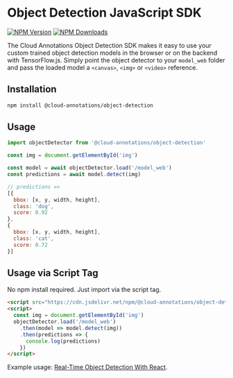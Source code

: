 # Object Detection JavaScript SDK
[![NPM Version](https://img.shields.io/npm/v/@cloud-annotations/object-detection.svg)](https://npmjs.org/package/@cloud-annotations/object-detection)
[![NPM Downloads](https://img.shields.io/npm/dm/@cloud-annotations/object-detection.svg)](https://npmjs.org/package/@cloud-annotations/object-detection)

The Cloud Annotations Object Detection SDK makes it easy to use your custom trained object detection models in the browser or on the backend with TensorFlow.js. Simply point the object detector to your `model_web` folder and pass the loaded model a `<canvas>`, `<img>` or `<video>` reference.

## Installation
```bash
npm install @cloud-annotations/object-detection
```

## Usage
```js
import objectDetector from '@cloud-annotations/object-detection'

const img = document.getElementById('img')

const model = await objectDetector.load('/model_web')
const predictions = await model.detect(img)

// predictions =>
[{
  bbox: [x, y, width, height],
  class: 'dog',
  score: 0.92
},
{
  bbox: [x, y, width, height],
  class: 'cat',
  score: 0.72
}]
```

## Usage via Script Tag
No npm install required. Just import via the script tag.
```html
<script src="https://cdn.jsdelivr.net/npm/@cloud-annotations/object-detection"></script>
<script>
  const img = document.getElementById('img')
  objectDetector.load('/model_web')
    .then(model => model.detect(img))
    .then(predictions => {
      console.log(predictions)
    })
</script>
```

Example usage: [Real-Time Object Detection With React](https://github.com/cloud-annotations/object-detection-react).
